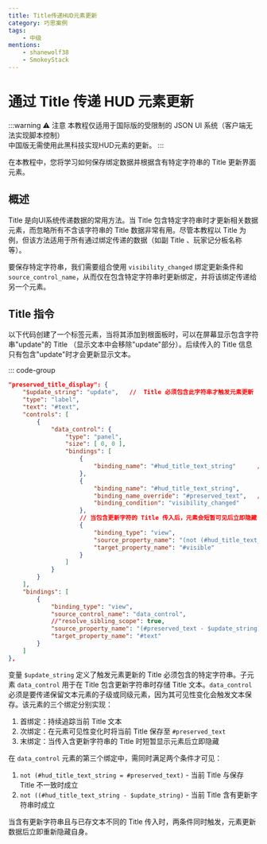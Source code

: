 ```yaml
---
title: Title传递HUD元素更新
category: 巧思案例
tags:
    - 中级
mentions:
    - shanewolf38
    - SmokeyStack
---
```


# 通过 Title 传递 HUD 元素更新

<!--@include: @/wiki/bedrock-wiki-mirror.md-->

:::warning ⚠️ 注意
本教程仅适用于国际版的受限制的 JSON UI 系统（客户端无法实现脚本控制）<br>
中国版无需使用此黑科技实现HUD元素的更新。
:::

在本教程中，您将学习如何保存绑定数据并根据含有特定字符串的 Title 更新界面元素。

## 概述

Title 是向UI系统传递数据的常用方法。当 Title 包含特定字符串时才更新相关数据元素，而忽略所有不含该字符串的 Title 数据非常有用。尽管本教程以 Title 为例，但该方法适用于所有通过绑定传递的数据（如副 Title 、玩家记分板名称等）。

要保存特定字符串，我们需要组合使用 `visibility_changed` 绑定更新条件和 `source_control_name`，从而仅在包含特定字符串时更新绑定，并将该绑定传递给另一个元素。

##  Title 指令

以下代码创建了一个标签元素，当将其添加到根面板时，可以在屏幕显示包含字符串"update"的 Title （显示文本中会移除"update"部分）。后续传入的 Title 信息只有包含"update"时才会更新显示文本。

::: code-group
```json [RP/ui/hud_screen.json]
"preserved_title_display": {
	"$update_string": "update",   //  Title 必须包含此字符串才触发元素更新
	"type": "label",
	"text": "#text",
	"controls": [
		{
			"data_control": {
				"type": "panel",
				"size": [ 0, 0 ],
				"bindings": [
					{
						"binding_name": "#hud_title_text_string"      // 读取当前 Title 字符串
					},
					{
						"binding_name": "#hud_title_text_string",
						"binding_name_override": "#preserved_text",   // 元素可见性变化时更新#preserved_text
						"binding_condition": "visibility_changed"
					},
					// 当包含更新字符的 Title 传入后，元素会短暂可见后立即隐藏
					{
						"binding_type": "view",
						"source_property_name": "(not (#hud_title_text_string = #preserved_text) and not ((#hud_title_text_string - $update_string) = #hud_title_text_string))",
						"target_property_name": "#visible"
					}
				]
			}
		}
	],
	"bindings": [
		{
			"binding_type": "view",
			"source_control_name": "data_control",   						// 从"data_control"子元素读取绑定
			//"resolve_sibling_scope": true,		 						// 当"data_control"与绑定调用元素为同级时需启用
			"source_property_name": "(#preserved_text - $update_string)",   // 从显示文本中移除更新字符串
			"target_property_name": "#text"
		}
	]
},
```

变量 `$update_string` 定义了触发元素更新的 Title 必须包含的特定字符串。子元素 `data_control` 用于在 Title 包含更新字符串时存储 Title 文本。`data_control` 必须是要传递保留文本元素的子级或同级元素，因为其可见性变化会触发文本保存。该元素的三个绑定分别实现：
1. 首绑定：持续追踪当前 Title 文本
2. 次绑定：在元素可见性变化时将当前 Title 保存至 `#preserved_text`
3. 末绑定：当传入含更新字符串的 Title 时短暂显示元素后立即隐藏

在 `data_control` 元素的第三个绑定中，需同时满足两个条件才可见：
1. `not (#hud_title_text_string = #preserved_text)` - 当前 Title 与保存 Title 不一致时成立
2. `not ((#hud_title_text_string - $update_string)` - 当前 Title 含有更新字符串时成立

当含有更新字符串且与已存文本不同的 Title 传入时，两条件同时触发，元素更新数据后立即重新隐藏自身。